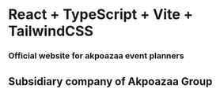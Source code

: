 # React + TypeScript + Vite + TailwindCSS

### Official website for akpoazaa event planners

## Subsidiary company of Akpoazaa Group